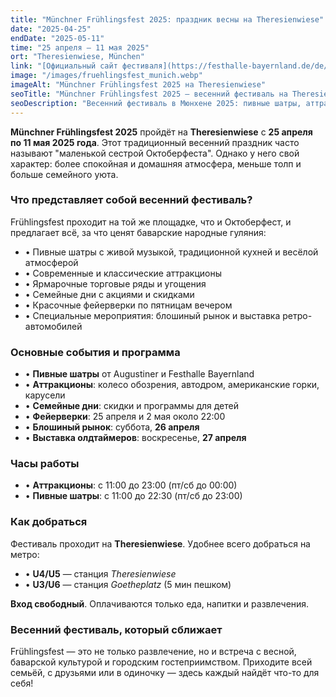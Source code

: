 ```yaml
---
title: "Münchner Frühlingsfest 2025: праздник весны на Theresienwiese"
date: "2025-04-25"
endDate: "2025-05-11"
time: "25 апреля — 11 мая 2025"
ort: "Theresienwiese, München"
link: "[Официальный сайт фестиваля](https://festhalle-bayernland.de/de/volksfest/fruehlingsfest-muenchen-theresienwiese-wiesn/)"
image: "/images/fruehlingsfest_munich.webp"
imageAlt: "Münchner Frühlingsfest 2025 на Theresienwiese"
seoTitle: "Münchner Frühlingsfest 2025 — весенний фестиваль на Theresienwiese"
seoDescription: "Весенний фестиваль в Мюнхене 2025: пивные шатры, аттракционы, фейерверки, блошиный рынок и выставка ретро-автомобилей."
---
```


**Münchner Frühlingsfest 2025** пройдёт на **Theresienwiese** с **25 апреля по 11 мая 2025 года**. Этот традиционный весенний праздник часто называют "маленькой сестрой Октоберфеста". Однако у него свой характер: более спокойная и домашняя атмосфера, меньше толп и больше семейного уюта.

### Что представляет собой весенний фестиваль?
Frühlingsfest проходит на той же площадке, что и Октоберфест, и предлагает всё, за что ценят баварские народные гуляния:

- • Пивные шатры с живой музыкой, традиционной кухней и весёлой атмосферой
- • Современные и классические аттракционы
- • Ярмарочные торговые ряды и угощения
- • Семейные дни с акциями и скидками
- • Красочные фейерверки по пятницам вечером
- • Специальные мероприятия: блошиный рынок и выставка ретро-автомобилей

### Основные события и программа
- • **Пивные шатры** от Augustiner и Festhalle Bayernland
- • **Аттракционы**: колесо обозрения, автодром, американские горки, карусели
- • **Семейные дни**: скидки и программы для детей
- • **Фейерверки**: 25 апреля и 2 мая около 22:00
- • **Блошиный рынок**: суббота, **26 апреля**
- • **Выставка олдтаймеров**: воскресенье, **27 апреля**

### Часы работы
- • **Аттракционы**: с 11:00 до 23:00 (пт/сб до 00:00)
- • **Пивные шатры**: с 11:00 до 22:30 (пт/сб до 23:00)

### Как добраться
Фестиваль проходит на **Theresienwiese**. Удобнее всего добраться на метро:

- • **U4/U5** — станция *Theresienwiese*
- • **U3/U6** — станция *Goetheplatz* (5 мин пешком)

**Вход свободный**. Оплачиваются только еда, напитки и развлечения.

### Весенний фестиваль, который сближает
Frühlingsfest — это не только развлечение, но и встреча с весной, баварской культурой и городским гостеприимством. Приходите всей семьёй, с друзьями или в одиночку — здесь каждый найдёт что-то для себя!
